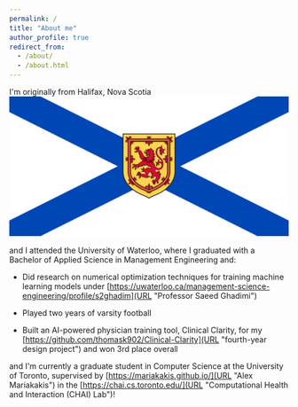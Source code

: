 ```yaml
---
permalink: /
title: "About me"
author_profile: true
redirect_from: 
  - /about/
  - /about.html
---
```


I'm originally from Halifax, Nova Scotia ![Alt Text](/images/ns.png)

and I attended the University of Waterloo, where I graduated with a Bachelor of Applied Science in Management Engineering and:

- Did research on numerical optimization techniques for training machine learning models under [https://uwaterloo.ca/management-science-engineering/profile/s2ghadim](URL "Professor Saeed Ghadimi")

- Played two years of varsity football

- Built an AI-powered physician training tool, Clinical Clarity, for my [https://github.com/thomask902/Clinical-Clarity](URL "fourth-year design project") and won 3rd place overall

and I'm currently a graduate student in Computer Science at the University of Toronto, supervised by [https://mariakakis.github.io/](URL "Alex Mariakakis") in the [https://chai.cs.toronto.edu/](URL "Computational Health and Interaction (CHAI) Lab")!
